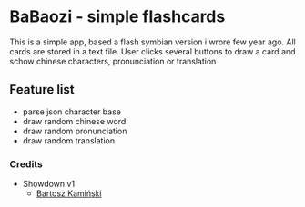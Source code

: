 # BaBaozi - simple flashcards
This is a simple app, based a flash symbian version i wrore few year ago. All cards are stored in a text file. User clicks several buttons to draw a card and schow chinese characters, pronunciation or translation

## Feature list
- parse json character base
- draw random chinese word
- draw random pronunciation
- draw random translation

### Credits
  - Showdown v1
    * [Bartosz Kamiński](https://twitter.com/Suiseki)